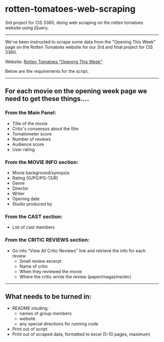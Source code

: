 # rotten-tomatoes-web-scraping
3rd project for CIS 3360, doing web scraping on the rotten tomatoes website using jQuery.

---

We've been instructed to scrape some data from the "Opening This Week" page on the Rotten Tomatoes website for our 3rd and final project for CIS 3360.

Website: [Rotten Tomatoes "Opening This Week"](https://www.rottentomatoes.com/browse/opening/)

Below are the requirements for the script.

---

## For each movie on the opening week page we need to get these things....

### From the Main Panel:

* Title of the movie
* Critic's consensus about the film
* Tomatometer score
* Number of reviews
* Audience score
* User rating

### From the MOVIE INFO section:

* Movie background/synopsis
* Rating (G/PG/PG-13/R)
* Genre
* Director
* Writer
* Opening date
* Studio produced by

### From the CAST section:

* List of cast members

### From the CRITIC REVIEWS section:

* Go into "View All Critic Reviews" link and retrieve the info for each review
	* Small review excerpt
	* Name of critic
	* When they reviewed the movie
	* Where the critic wrote the review (paper/magazine/etc)

---

## What needs to be turned in:

* README inluding:
	* names of group members
	* website
	* any special directions for running code
* Print out of script
* Print out of scraped data, formatted to excel (5-10 pages, maximum)

